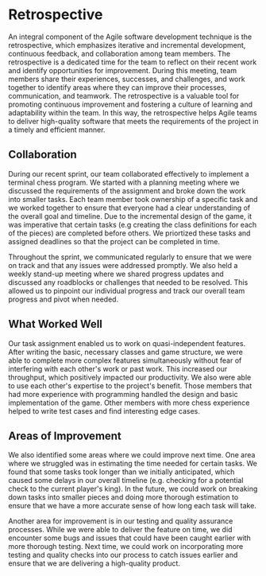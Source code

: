 # Retrospective

An integral component of the Agile software development technique is the
 retrospective, which emphasizes iterative and incremental development, 
 continuous feedback, and collaboration among team members. The retrospective is
 a dedicated time for the team to reflect on their recent work and identify
 opportunities for improvement. During this meeting, team members share their 
 experiences, successes, and challenges, and work together to identify areas 
 where they can improve their processes, communication, and teamwork. The 
 retrospective is a valuable tool  for promoting continuous improvement and 
 fostering a culture of learning and adaptability within the team. In this way, 
 the retrospective helps Agile teams to deliver high-quality software that 
 meets the requirements of the project in a timely and efficient manner.

## Collaboration

During our recent sprint, our team collaborated effectively to implement a
 terminal chess program. We started with a planning meeting where we discussed 
 the requirements of the assignment and broke down the work into smaller tasks. 
 Each team member took ownership of a specific task and we worked together to
 ensure that everyone had a clear understanding of the overall goal and 
 timeline. Due to the incremental design of the game, it was imperative that
 certain tasks (e.g creating the class definitions for each of the pieces)
 are completed before others. We priortized these tasks and assigned deadlines 
 so that the project can be completed in time.  

Throughout the sprint, we communicated regularly to ensure that we were on track
 and that any issues were addressed promptly. We also held a weekly stand-up 
 meeting where we shared progress updates and discussed any roadblocks or 
 challenges that needed to be resolved. This allowed us to pinpoint our
 individual progress and track our overall team progress and pivot when needed. 

## What Worked Well

Our task assignment enabled us to work on quasi-independent features. After
 writing the basic, necessary classes and game structure, we were able to
 complete more complex features simultaneously without fear of interfering
 with each other's work or past work. This increased our throughput, which
 positively impacted our productivity. We also were able to use each other's 
 expertise to the project's benefit. Those members that had more experience
 with programming handled the design and basic implementation of the game. Other
 members with more chess experience helped to write test cases and find
 interesting edge cases.
 
## Areas of Improvement

We also identified some areas where we could improve next time. One area
 where we struggled was in estimating the time needed for certain tasks. We 
 found that some tasks took longer than we initially anticipated, which caused 
 some delays in our overall timeline (e.g. checking for a potential check to 
 the current player's king). In the future, we could work on breaking 
 down tasks into smaller pieces and doing more thorough estimation to ensure 
 that we have a more accurate sense of how long each task will take.

Another area for improvement is in our testing and quality assurance processes.
 While we were able to deliver the feature on time, we did encounter some bugs 
 and issues that could have been caught earlier with more thorough testing. Next 
 time, we could work on incorporating more testing and quality checks into our 
 process to catch issues earlier and ensure that we are delivering a 
 high-quality product.


